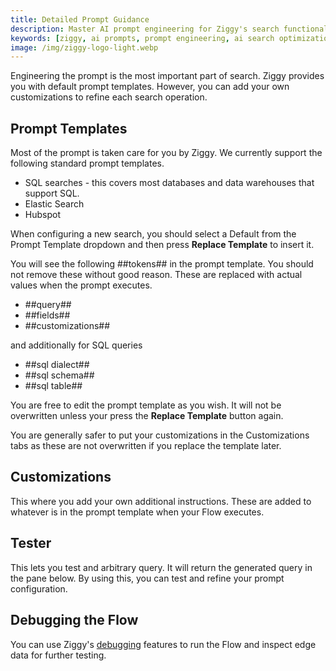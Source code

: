 ```yaml
---
title: Detailed Prompt Guidance
description: Master AI prompt engineering for Ziggy's search functionality. Learn to customize and optimize prompts for better AI search results and accuracy.
keywords: [ziggy, ai prompts, prompt engineering, ai search optimization, search customization, nlp prompts]
image: /img/ziggy-logo-light.webp
---
```


Engineering the prompt is the most important part of search. Ziggy provides you with default prompt templates. However, you can add your own customizations to refine each search operation.  

## Prompt Templates
Most of the prompt is taken care for you by Ziggy. We currently support the following standard prompt templates.

- SQL searches - this covers most databases and data warehouses that support SQL.
- Elastic Search
- Hubspot

When configuring a new search, you should select a Default from the Prompt Template dropdown and then press **Replace Template** to insert it.

You will see the following ##tokens## in the prompt template. You should not remove these without good reason. These are replaced with actual values when the prompt executes.

- ##query##
- ##fields##
- ##customizations##

and additionally for SQL queries

- ##sql dialect##
- ##sql schema##
- ##sql table##

You are free to edit the prompt template as you wish. It will not be overwritten unless your press the **Replace Template** button again.

You are generally safer to put your customizations in the Customizations tabs as these are not overwritten if you replace the template later.

## Customizations
This where you add your own additional instructions. These are added to whatever is in the prompt template when your Flow executes.

## Tester
This lets you test and arbitrary query. It will return the generated query in the pane below. By using this, you can test and refine your prompt configuration.

## Debugging the Flow
You can use Ziggy's [debugging](/user-guide/editor/Debugging.md) features to run the Flow and inspect edge data for further testing.

